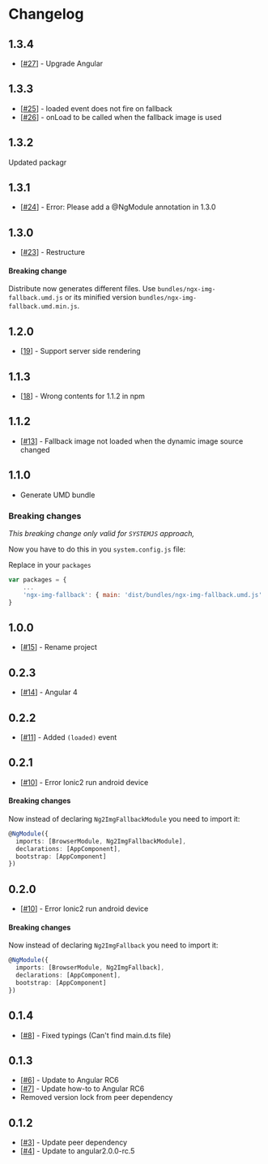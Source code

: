 # Changelog

## 1.3.4
* [[#27](https://github.com/VadimDez/ngx-img-fallback/issues/27)] - Upgrade Angular

## 1.3.3
* [[#25](https://github.com/VadimDez/ngx-img-fallback/issues/25)] - loaded event does not fire on fallback
* [[#26](https://github.com/VadimDez/ngx-img-fallback/pull/26)] - onLoad to be called when the fallback image is used

## 1.3.2
Updated packagr

## 1.3.1
* [[#24](https://github.com/VadimDez/ngx-img-fallback/issues/24)] - Error: Please add a @NgModule annotation in 1.3.0

## 1.3.0
* [[#23](https://github.com/VadimDez/ngx-img-fallback/pull/23)] - Restructure

#### Breaking change
Distribute now generates different files. Use `bundles/ngx-img-fallback.umd.js` or its minified version `bundles/ngx-img-fallback.umd.min.js`.

## 1.2.0
* [[19](https://github.com/VadimDez/ngx-img-fallback/issues/19)] - Support server side rendering

## 1.1.3
* [[18](https://github.com/VadimDez/ngx-img-fallback/issues/18)] - Wrong contents for 1.1.2 in npm

## 1.1.2
* [[#13](https://github.com/VadimDez/ngx-img-fallback/issues/13)] - Fallback image not loaded when the dynamic image source changed

## 1.1.0
* Generate UMD bundle

### Breaking changes

*This breaking change only valid for `SYSTEMJS` approach,*


Now you have to do this in you `system.config.js` file:


Replace in your ```packages```

```js
var packages = {
    ...
    'ngx-img-fallback': { main: 'dist/bundles/ngx-img-fallback.umd.js' }
}
```


## 1.0.0
* [[#15](https://github.com/VadimDez/ngx-img-fallback/issues/15)] - Rename project

## 0.2.3
* [[#14](https://github.com/VadimDez/ng2-img-fallback/issues/14)] - Angular 4

## 0.2.2
* [[#11](https://github.com/VadimDez/ng2-img-fallback/issues/11)] - Added `(loaded)` event

## 0.2.1
* [[#10](https://github.com/VadimDez/ng2-img-fallback/issues/10)] - Error Ionic2 run android device

#### Breaking changes
Now instead of declaring `Ng2ImgFallbackModule` you need to import it:
```ts
@NgModule({
  imports: [BrowserModule, Ng2ImgFallbackModule],
  declarations: [AppComponent],
  bootstrap: [AppComponent]
})
```

## 0.2.0

* [[#10](https://github.com/VadimDez/ng2-img-fallback/issues/10)] - Error Ionic2 run android device

#### Breaking changes
Now instead of declaring `Ng2ImgFallback` you need to import it:
```ts
@NgModule({
  imports: [BrowserModule, Ng2ImgFallback],
  declarations: [AppComponent],
  bootstrap: [AppComponent]
})
```

## 0.1.4

* [[#8](https://github.com/VadimDez/ng2-img-fallback/issues/8)] - Fixed typings (Can't find main.d.ts file)

## 0.1.3

* [[#6](https://github.com/VadimDez/ng2-img-fallback/issues/6)] - Update to Angular RC6
* [[#7](https://github.com/VadimDez/ng2-img-fallback/issues/7)] - Update how-to to Angular RC6
* Removed version lock from peer dependency

## 0.1.2

* [[#3](https://github.com/VadimDez/ng2-img-fallback/issues/3)] - Update peer dependency
* [[#4](https://github.com/VadimDez/ng2-img-fallback/issues/4)] - Update to angular2.0.0-rc.5
